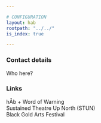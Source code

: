 ```yaml
---

# CONFIGURATION
layout: hab
rootpath: "../../"
is_index: true

---
```

### Contact details         
Who here?        
        
### Links        
hÅb + Word of Warning        
Sustained Theatre Up North (STUN)         
Black Gold Arts Festival
